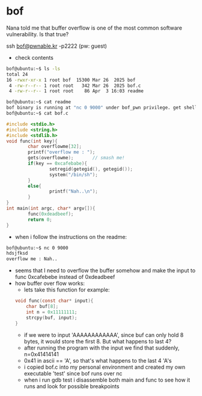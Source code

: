 # bof

Nana told me that buffer overflow is one of the most common software vulnerability. 
Is that true?


ssh bof@pwnable.kr -p2222 (pw: guest)

- check contents
```bash
bof@ubuntu:~$ ls -ls
total 24
16 -rwxr-xr-x 1 root bof  15300 Mar 26  2025 bof
 4 -rw-r--r-- 1 root root   342 Mar 26  2025 bof.c
 4 -rw-r--r-- 1 root root    86 Apr  3 16:03 readme
```
```bash
bof@ubuntu:~$ cat readme
bof binary is running at "nc 0 9000" under bof_pwn privilege. get shell and read flag
bof@ubuntu:~$ cat bof.c
```
```c
#include <stdio.h>
#include <string.h>
#include <stdlib.h>
void func(int key){
        char overflowme[32];
        printf("overflow me : ");
        gets(overflowme);       // smash me!
        if(key == 0xcafebabe){
                setregid(getegid(), getegid());
                system("/bin/sh");
        }
        else{
                printf("Nah..\n");
        }
}
int main(int argc, char* argv[]){
        func(0xdeadbeef);
        return 0;
}
```
- when i follow the instructions on the readme:
```bash
bof@ubuntu:~$ nc 0 9000
hdsjfksd
overflow me : Nah..
```
- seems that I need to overflow the buffer somehow and make the input to func 0xcafebebe instead of 0xdeadbeef
- how buffer over flow works:
    - lets take this function for example:
    ```c
    void func(const char* input){
        char buf[8];
        int n = 0x11111111;
        strcpy(buf, input);
    }
    ```
    - if we were to input 'AAAAAAAAAAAA', since buf can only hold 8 bytes, it would store the first 8. But what happens to last 4?
    - after running the program with the input we find that suddenly, n=0x41414141
    - 0x41 in ascii == 'A', so that's what happens to the last 4 'A's
    - i copied bof.c into my personal environment and created my own executable 'test' since bof runs over nc
    - when i run gdb test i disassemble both main and func to see how it runs and look for possible breakpoints
